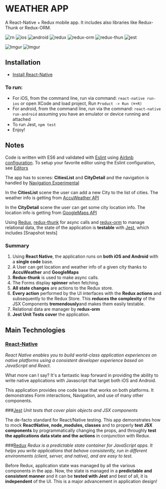 # WEATHER APP

A React-Native + Redux mobile app. It includes also libraries like Redux-Thunk or Redux-ORM.

![rn](https://img.shields.io/badge/React%20Native--blue.svg)
![ios](https://img.shields.io/badge/IOS--blue.svg)
![android](https://img.shields.io/badge/Android--blue.svg)
![redux](https://img.shields.io/badge/Redux--yellowgreen.svg)
![redux-orm](https://img.shields.io/badge/redux%20thunk--yellowgreen.svg)
![redux-thun](https://img.shields.io/badge/redux%20ORM--yellowgreen.svg)
![jest](https://img.shields.io/badge/Jest%20--green.svg)

![Imgur](http://i.imgur.com/GvEW4qn.gif)
![Imgur](http://i.imgur.com/Cx1QOJ6.gif)

## Installation

* [Install React-Native](https://facebook.github.io/react-native/docs/getting-started.html#content)

### To run:
* For iOS, from the command line, run via command: ```react-native run-ios``` or open XCode and load project, Run ```Product -> Run (⌘+R)```
* For android, from the command line, run via the command: ```react-native run-android``` assuming you have an emulator or device running and attached
* To run Jest, ```npm test```
* Enjoy!


## Notes

Code is written with ES6 and validated with [Eslint](http://eslint.org/) using [Airbnb configuration](https://www.npmjs.com/package/eslint-config-airbnb).  To setup your favorite editor using the Eslint configuration, see [Editors](http://eslint.org/docs/user-guide/integrations#editors)

The app has to scenes: **CitiesList** and **CityDetail** and the navigation is handled by [Navigation Experimental](https://facebook.github.io/react-native/docs/navigation.html#navigationexperimental)

In the **CitiesList** scene the user can add a new City to the list of cities. The weather info is getting from [AccuWeather API](http://www.accuweather.com/)

In the **CityDetail** scene the user can get some city location info. The location info is getting from [GoogleMaps API](https://developers.google.com/maps/documentation/javascript/)

Using [Redux](https://github.com/reactjs/react-redux), [redux-thunk](https://github.com/gaearon/redux-thunk) for async calls and [redux-orm](https://github.com/tommikaikkonen/redux-orm) to manage relational data,  the state of the application is **testable** with [Jest](https://facebook.github.io/jest/), which includes [Snapshot tests]

### Summary

1. Using **React Native**, the application runs on **both iOS and Android** with a **single code** base.
1. A User can get location and weather info of a given city thanks to **AccuWeather** and **GoogleMaps**
1. **Redux-thunk** is used to make async calls.
1. The Forms display **spinner** when fetching.
1. **All state changes** are actions to the Redux store.
1. **Every action** performed by the UI interfaces with the **Redux actions** and subsequently to the Redux Store.  This **reduces the complexity** of the JSX Components **tremendously**and makes them easily testable.
1. Relational data are manager by **redux-orm**
1. **Jest Unit Tests cover** the application.

## Main Technologies

### [React-Native](https://facebook.github.io/react-native/)
*React Native enables you to build world-class application experiences on native platforms using a consistent developer experience based on JavaScript and React.*

What more can I say?  It's a fantastic leap forward in providing the ability to write native applications with Javascript that target both iOS and Android.

This application provides one code base that works on both platforms.  It demonstrates Form interactions,  Navigation, and use of many other components.

###[Jest](https://facebook.github.io/jest/)
*Unit tests that cover plain objects and JSX components*

The de-facto standard for React/Native testing.  This app demonstrates how to mock **ReactNative, node_modules, classes** and to properly **test JSX components** by programmatically changing the props, and throughly **test the applications data state and the actions** in conjunction with Redux.


###[Redux](http://redux.js.org/)
*Redux is a predictable state container for JavaScript apps. It helps you write applications that behave consistently, run in different environments (client, server, and native), and are easy to test.*

Before Redux, application state was managed by all the various components in the app.  Now, the state is managed in a **predictable and consistent manner** and it can be **tested with Jest** and best of all, it is **independent** of the UI.  This is a major advancement in application design!

